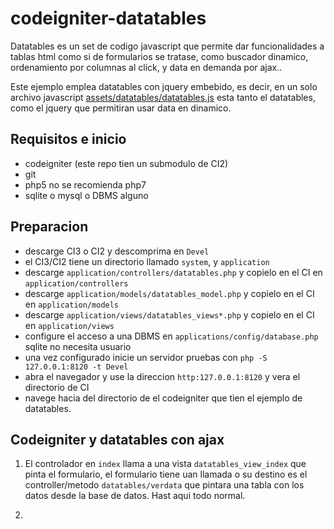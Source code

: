 # codeigniter-datatables

Datatables es un set de codigo javascript que permite dar funcionalidades 
a tablas html como si de formularios se tratase, como buscador dinamico, 
ordenamiento por columnas al click, y data en demanda por ajax..

Este ejemplo emplea datatables con jquery embebido, es decir, en un solo 
archivo javascript [assets/datatables/datatables.js](assets/datatables/datatables.js) 
esta tanto el datatables, como el jquery que permitiran usar data en dinamico.

## Requisitos e inicio

* codeigniter (este repo tien un submodulo de CI2)
* git
* php5 no se recomienda php7
* sqlite o mysql o DBMS alguno

## Preparacion

* descarge CI3 o CI2 y descomprima en `Devel`
* el CI3/CI2 tiene un directorio llamado `system`, y `application`
* descarge `application/controllers/datatables.php` y copielo en el CI en `application/controllers`
* descarge `application/models/datatables_model.php` y copielo en el CI en `application/models`
* descarge `application/views/datatables_views*.php` y copielo en el CI en `application/views`
* configure el acceso a una DBMS en `applications/config/database.php` sqlite no necesita usuario
* una vez configurado inicie un servidor pruebas con `php -S 127.0.0.1:8120 -t Devel`
* abra el navegador y use la direccion `http:127.0.0.1:8120` y vera el directorio de CI
* navege hacia del directorio de el codeigniter que tien el ejemplo de datatables.

## Codeigniter y datatables con ajax

1. El controlador en `index` llama a una vista `datatables_view_index` que 
pinta el formulario, el formulario tiene uan llamada o su destino es 
el controller/metodo `datatables/verdata` que pintara una tabla con los 
datos desde la base de datos. Hast aqui todo normal.

2. 


